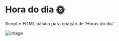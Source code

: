 # Hora do dia 🌞
Script e HTML básico para criação de 'Horas do dia'

![image](https://github.com/user-attachments/assets/78683f66-736d-47b8-8e15-963dab020dd6)

